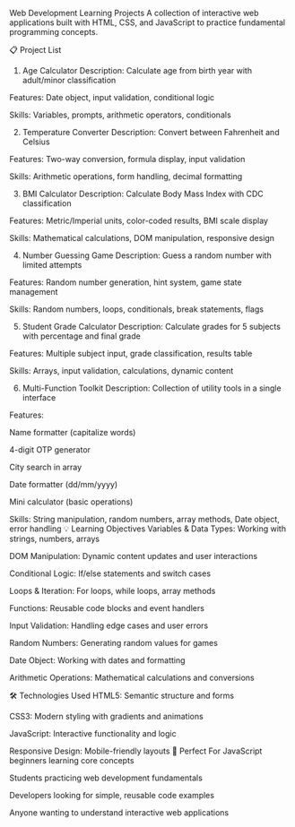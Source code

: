 Web Development Learning Projects
A collection of interactive web applications built with HTML, CSS, and JavaScript to practice fundamental programming concepts.

📋 Project List
1. Age Calculator
Description: Calculate age from birth year with adult/minor classification

Features: Date object, input validation, conditional logic

Skills: Variables, prompts, arithmetic operators, conditionals

2. Temperature Converter
Description: Convert between Fahrenheit and Celsius

Features: Two-way conversion, formula display, input validation

Skills: Arithmetic operations, form handling, decimal formatting

3. BMI Calculator
Description: Calculate Body Mass Index with CDC classification

Features: Metric/Imperial units, color-coded results, BMI scale display

Skills: Mathematical calculations, DOM manipulation, responsive design

4. Number Guessing Game
Description: Guess a random number with limited attempts

Features: Random number generation, hint system, game state management

Skills: Random numbers, loops, conditionals, break statements, flags

5. Student Grade Calculator
Description: Calculate grades for 5 subjects with percentage and final grade

Features: Multiple subject input, grade classification, results table

Skills: Arrays, input validation, calculations, dynamic content

6. Multi-Function Toolkit
Description: Collection of utility tools in a single interface

Features:

Name formatter (capitalize words)

4-digit OTP generator

City search in array

Date formatter (dd/mm/yyyy)

Mini calculator (basic operations)

Skills: String manipulation, random numbers, array methods, Date object, error handling
💡 Learning Objectives
Variables & Data Types: Working with strings, numbers, arrays

DOM Manipulation: Dynamic content updates and user interactions

Conditional Logic: If/else statements and switch cases

Loops & Iteration: For loops, while loops, array methods

Functions: Reusable code blocks and event handlers

Input Validation: Handling edge cases and user errors

Random Numbers: Generating random values for games

Date Object: Working with dates and formatting

Arithmetic Operations: Mathematical calculations and conversions

🛠️ Technologies Used
HTML5: Semantic structure and forms

CSS3: Modern styling with gradients and animations

JavaScript: Interactive functionality and logic

Responsive Design: Mobile-friendly layouts
🎯 Perfect For
JavaScript beginners learning core concepts

Students practicing web development fundamentals

Developers looking for simple, reusable code examples

Anyone wanting to understand interactive web applications
